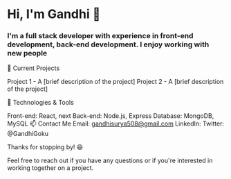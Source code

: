 <h1>Hi, I'm Gandhi 👋</h1>
<h3>I'm a full stack developer with experience in front-end development, back-end development. I enjoy working with new people</h3>

🔭 Current Projects

Project 1 - A [brief description of the project]
Project 2 - A [brief description of the project]

🌱 Technologies & Tools

Front-end: React, next
Back-end: Node.js, Express
Database: MongoDB, MySQL
📫 Contact Me
Email: gandhisurya508@gmail.com
LinkedIn: 
Twitter: @GandhiGoku

Thanks for stopping by! 😄

Feel free to reach out if you have any questions or if you're interested in working together on a project.
